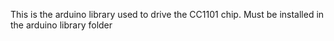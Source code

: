 This is the arduino library used to drive the CC1101 chip.
Must be installed in the arduino library folder
